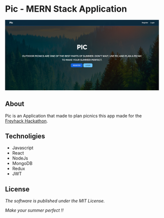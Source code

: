 # Pic - MERN Stack Application
![pic_home_page](https://github.com/ekmin/pic/blob/master/client/src/img/pic_homepng.png?raw=true)

## About
Pic is an Application that made to plan picnics this app made for the [Freyhack Hackathon](https://devpost.com/software/pic).

## Technoligies

* Javascript
* React
* NodeJs
* MongoDB
* Redux
* JWT

## License

*The software is published under the MIT License.*

*Make your summer perfect !!*
